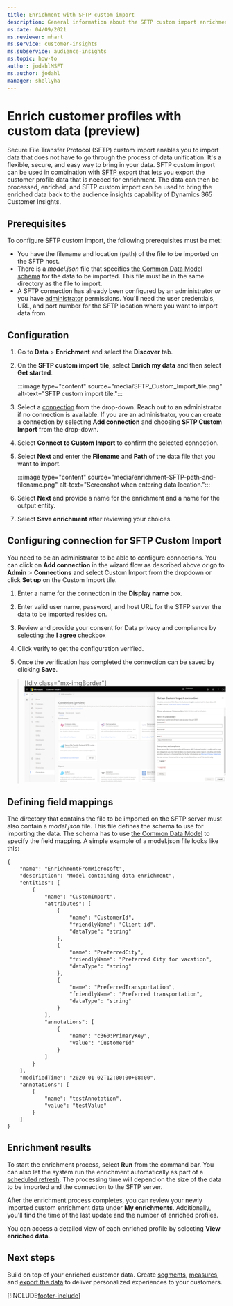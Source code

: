 ```yaml
---
title: Enrichment with SFTP custom import
description: General information about the SFTP custom import enrichment.
ms.date: 04/09/2021
ms.reviewer: mhart
ms.service: customer-insights
ms.subservice: audience-insights
ms.topic: how-to
author: jodahlMSFT
ms.author: jodahl
manager: shellyha
---
```


# Enrich customer profiles with custom data (preview)

Secure File Transfer Protocol (SFTP) custom import enables you to import data that does not have to go through the process of data unification. It's a flexible, secure, and easy way to bring in your data. SFTP custom import can be used in combination with [SFTP export](export-sftp.md) that lets you export the customer profile data that is needed for enrichment. The data can then be processed, enriched, and SFTP custom import can be used to bring the enriched data back to the audience insights capability of Dynamics 365 Customer Insights.

## Prerequisites

To configure SFTP custom import, the following prerequisites must be met:

- You have the filename and location (path) of the file to be imported on the SFTP host.
- There is a *model.json* file that specifies [the Common Data Model schema](/common-data-model/) for the data to be imported. This file must be in the same directory as the file to import.
- A SFTP connection has already been configured by an administrator *or* you have [administrator](permissions.md#administrator) permissions. You'll need the user credentials, URL, and port number for the SFTP location where you want to import data from.


## Configuration

1. Go to **Data** > **Enrichment** and select the **Discover** tab.

1. On the **SFTP custom import tile**, select **Enrich my data** and then select **Get started**.

   :::image type="content" source="media/SFTP_Custom_Import_tile.png" alt-text="SFTP custom import tile.":::

1. Select a [connection](connections.md) from the drop-down. Reach out to an administrator if no connection is available. If you are an administrator, you can create a connection by selecting **Add connection** and choosing **SFTP Custom Import** from the drop-down.

1. Select **Connect to Custom Import** to confirm the selected connection.

1.	Select **Next** and enter the **Filename** and **Path** of the data file that you want to import.

    :::image type="content" source="media/enrichment-SFTP-path-and-filename.png" alt-text="Screenshot when entering data location.":::

1. Select **Next** and provide a name for the enrichment and a name for the output entity. 

1. Select **Save enrichment** after reviewing your choices.

## Configuring connection for SFTP Custom Import 

You need to be an administrator to be able to configure connections. You can click on **Add connection** in the wizard flow as described above *or* go to **Admin** > **Connections** and select Custom Import from the dropdown or click **Set up** on the Custom Import tile.

1. Enter a name for the connection in the **Display name** box.

1. Enter valid user name, password, and host URL for the STFP server the data to be imported resides on.

1. Review and provide your consent for Data privacy and compliance by selecting the **I agree** checkbox

1. Click verify to get the configuration verified.

1. Once the verification has completed the connection can be saved by clicking **Save**.

> [!div class="mx-imgBorder"]
   > ![Experian connection configuration page](media/enrichment-SFTP-connection.png "Experian connection configuration page")


## Defining field mappings 

The directory that contains the file to be imported on the SFTP server must also contain a *model.json* file. This file defines the schema to use for importing the data. The schema has to use [the Common Data Model](/common-data-model/) to specify the field mapping. A simple example of a model.json file looks like this:

```
{
	"name": "EnrichmentFromMicrosoft",
	"description": "Model containing data enrichment",
	"entities": [
		{
			"name": "CustomImport",
			"attributes": [
				{
					"name": "CustomerId",
					"friendlyName": "Client id",
					"dataType": "string"
				},
				{
					"name": "PreferredCity",
					"friendlyName": "Preferred City for vacation",
					"dataType": "string"
				},
				{
					"name": "PreferredTransportation",
					"friendlyName": "Preferred transportation",
					"dataType": "string"
				}
			],
			"annotations": [
				{
					"name": "c360:PrimaryKey",
					"value": "CustomerId"
				}
			]
		}
	],
	"modifiedTime": "2020-01-02T12:00:00+08:00",
	"annotations": [
		{
			"name": "testAnnotation",
			"value": "testValue"
		}
	]
}
```

## Enrichment results

To start the enrichment process, select **Run** from the command bar. You can also let the system run the enrichment automatically as part of a [scheduled refresh](system.md#schedule-tab). The processing time will depend on the size of the data to be imported and the connection to the SFTP server.

After the enrichment process completes, you can review your newly imported custom enrichment data under **My enrichments**. Additionally, you'll find the time of the last update and the number of enriched profiles.

You can access a detailed view of each enriched profile by selecting **View enriched data**.

## Next steps

Build on top of your enriched customer data. Create [segments](segments.md), [measures](measures.md), and [export the data](export-destinations.md) to deliver personalized experiences to your customers.

[!INCLUDE[footer-include](../includes/footer-banner.md)]
